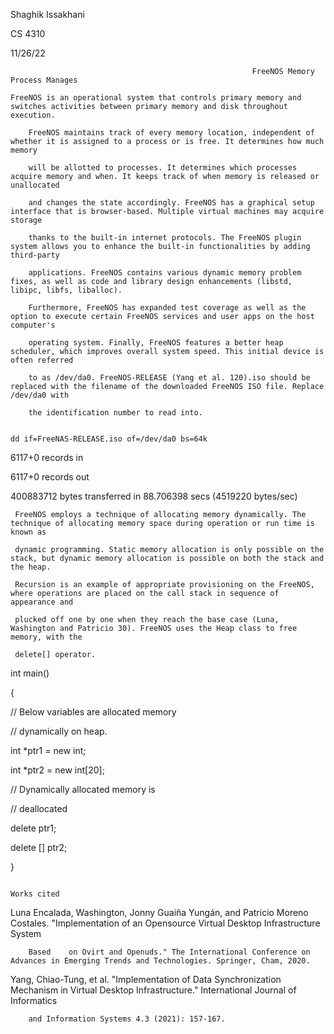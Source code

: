 Shaghik Issakhani

CS 4310

11/26/22

                                                          FreeNOS Memory Process Manages
                                                                    
    FreeNOS is an operational system that controls primary memory and switches activities between primary memory and disk throughout execution. 
		
		FreeNOS maintains track of every memory location, independent of whether it is assigned to a process or is free. It determines how much memory 
		
		will be allotted to processes. It determines which processes acquire memory and when. It keeps track of when memory is released or unallocated 
		
		and changes the state accordingly. FreeNOS has a graphical setup interface that is browser-based. Multiple virtual machines may acquire storage 
		
		thanks to the built-in internet protocols. The FreeNOS plugin system allows you to enhance the built-in functionalities by adding third-party 
		
		applications. FreeNOS contains various dynamic memory problem fixes, as well as code and library design enhancements (libstd, libipc, libfs, liballoc).

		Furthermore, FreeNOS has expanded test coverage as well as the option to execute certain FreeNOS services and user apps on the host computer's 
		
		operating system. Finally, FreeNOS features a better heap scheduler, which improves overall system speed. This initial device is often referred 
		
		to as /dev/da0. FreeNOS-RELEASE (Yang et al. 120).iso should be replaced with the filename of the downloaded FreeNOS ISO file. Replace /dev/da0 with
		
		the identification number to read into.
		

    dd if=FreeNAS-RELEASE.iso of=/dev/da0 bs=64k  
  
6117+0 records in

6117+0 records out

400883712 bytes transferred in 88.706398 secs (4519220 bytes/sec)

     FreeNOS employs a technique of allocating memory dynamically. The technique of allocating memory space during operation or run time is known as 
     
     dynamic programming. Static memory allocation is only possible on the stack, but dynamic memory allocation is possible on both the stack and the heap.
     
     Recursion is an example of appropriate provisioning on the FreeNOS, where operations are placed on the call stack in sequence of appearance and 
     
     plucked off one by one when they reach the base case (Luna, Washington and Patricio 30). FreeNOS uses the Heap class to free memory, with the 
     
     delete[] operator.

int main()

{

   // Below variables are allocated memory
   
   // dynamically on heap.
   
   int *ptr1 = new int;
   
   int *ptr2 = new int[20];
 
 
   // Dynamically allocated memory is
   
   // deallocated
   
   delete ptr1;
   
   delete [] ptr2;
   
}
 
 

                                                                        Works cited 
                                                                          
Luna Encalada, Washington, Jonny Guaiña Yungán, and Patricio Moreno Costales. "Implementation of an Opensource Virtual Desktop Infrastructure System 

		Based    on Ovirt and Openuds." The International Conference on Advances in Emerging Trends and Technologies. Springer, Cham, 2020. 
		
	
Yang, Chiao-Tung, et al. "Implementation of Data Synchronization Mechanism in Virtual Desktop Infrastructure." International Journal of Informatics 

		and Information Systems 4.3 (2021): 157-167. 
